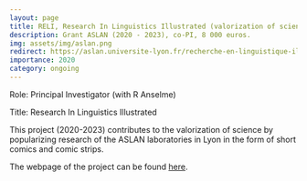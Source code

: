 ```yaml
---
layout: page
title: RELI, Research In Linguistics Illustrated (valorization of science)
description: Grant ASLAN (2020 - 2023), co-PI, 8 000 euros.
img: assets/img/aslan.png
redirect: https://aslan.universite-lyon.fr/recherche-en-linguistique-illustree/recherche-en-linguistique-illustree-218889.kjsp
importance: 2020
category: ongoing
---
```


Role: Principal Investigator (with R Anselme)

Title: Research In Linguistics Illustrated

This project (2020-2023) contributes to the valorization of science by popularizing research of the ASLAN laboratories in Lyon in the form of short comics and comic strips. 

The webpage of the project can be found [here](https://aslan.universite-lyon.fr/recherche-en-linguistique-illustree/recherche-en-linguistique-illustree-218889.kjsp).
